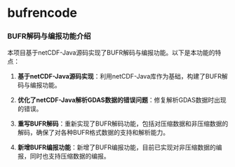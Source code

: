 # bufrencode

### BUFR解码与编报功能介绍

本项目基于netCDF-Java源码实现了BUFR解码与编报功能。以下是本功能的特点：

1. **基于netCDF-Java源码实现**：利用netCDF-Java库作为基础，构建了BUFR解码与编报功能。

2. **优化了netCDF-Java解析GDAS数据的错误问题**：修复解析GDAS数据时出现的错误。

3. **重写BUFR解码**：重新实现了BUFR解码功能，包括对压缩数据和非压缩数据的解码，确保了对各种BUFR格式数据的支持和解析能力。

4. **新增BUFR编报功能**：新增了BUFR编报功能，目前已实现对非压缩数据的编报，同时也支持压缩数据的编报。


